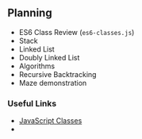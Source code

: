 ## Planning

* ES6 Class Review (`es6-classes.js`)
* Stack
* Linked List
* Doubly Linked List
* Algorithms
* Recursive Backtracking
* Maze demonstration


### Useful Links

* [JavaScript Classes](https://developer.mozilla.org/en-US/docs/Web/JavaScript/Reference/Classes)
* 
